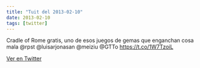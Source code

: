 ```yaml
---
title: "Tuit del 2013-02-10"
date: 2013-02-10
tags: [twitter]
---
```


Cradle of Rome gratis, uno de esos juegos de gemas que enganchan cosa mala @rpst @luisarjonasan @meiziu @GTTo  https://t.co/1W7TzoiL



[Ver en Twitter](https://twitter.com/i/web/status/300569204904562688)
